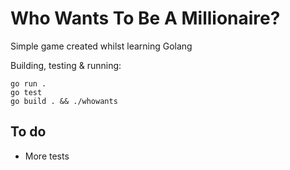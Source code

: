 # Who Wants To Be A Millionaire?

Simple game created whilst learning Golang

Building, testing & running:
```
go run .
go test
go build . && ./whowants
```

## To do
- More tests